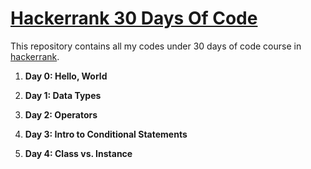 # [Hackerrank 30 Days Of Code](https://www.hackerrank.com/domains/tutorials/30-days-of-code)

This repository contains all my codes under 30 days of code course in [hackerrank](https://hackerrank.com).

1. **Day 0: Hello, World**

2. **Day 1: Data Types**

3. **Day 2: Operators**

4. **Day 3: Intro to Conditional Statements**

5. **Day 4: Class vs. Instance**
